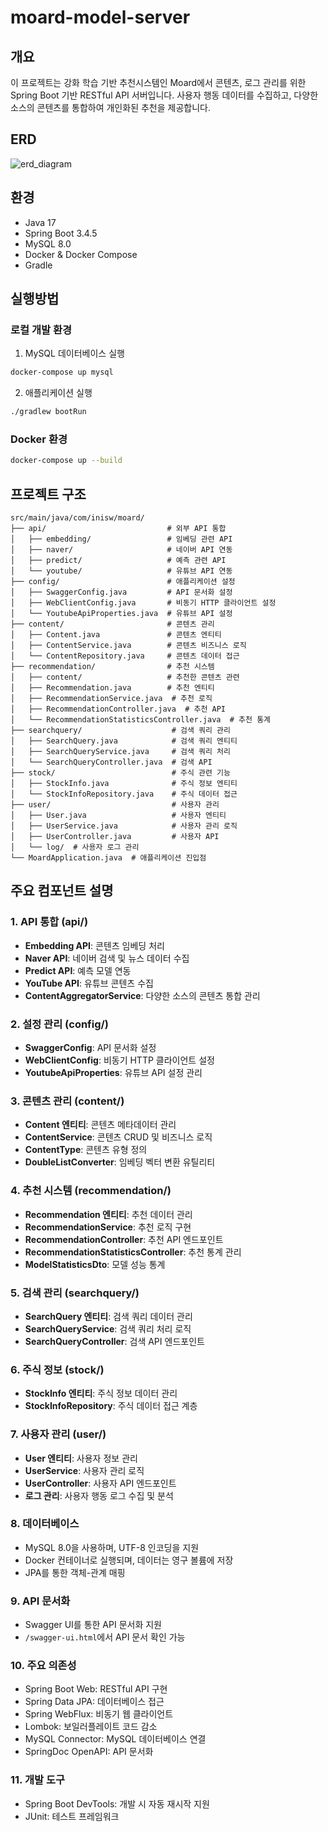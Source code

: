 # moard-model-server

## 개요
이 프로젝트는 강화 학습 기반 추천시스템인 Moard에서 콘텐츠, 로그 관리를 위한 Spring Boot 기반 RESTful API 서버입니다. 
사용자 행동 데이터를 수집하고, 다양한 소스의 콘텐츠를 통합하여 개인화된 추천을 제공합니다.

## ERD
![erd_diagram](https://github.com/user-attachments/assets/e0100097-6644-4a34-96f3-28a550426205)

## 환경
- Java 17
- Spring Boot 3.4.5
- MySQL 8.0
- Docker & Docker Compose
- Gradle

## 실행방법

### 로컬 개발 환경
1. MySQL 데이터베이스 실행
```bash
docker-compose up mysql
```

2. 애플리케이션 실행
```bash
./gradlew bootRun
```

### Docker 환경
```bash
docker-compose up --build
```

## 프로젝트 구조
```
src/main/java/com/inisw/moard/
├── api/                           # 외부 API 통합
│   ├── embedding/                 # 임베딩 관련 API
│   ├── naver/                     # 네이버 API 연동
│   ├── predict/                   # 예측 관련 API
│   └── youtube/                   # 유튜브 API 연동
├── config/                        # 애플리케이션 설정
│   ├── SwaggerConfig.java         # API 문서화 설정
│   ├── WebClientConfig.java       # 비동기 HTTP 클라이언트 설정
│   └── YoutubeApiProperties.java  # 유튜브 API 설정
├── content/                       # 콘텐츠 관리
│   ├── Content.java               # 콘텐츠 엔티티
│   ├── ContentService.java        # 콘텐츠 비즈니스 로직
│   └── ContentRepository.java     # 콘텐츠 데이터 접근
├── recommendation/                # 추천 시스템
│   ├── content/                   # 추천한 콘텐츠 관련
│   ├── Recommendation.java        # 추천 엔티티
│   ├── RecommendationService.java  # 추천 로직
│   ├── RecommendationController.java  # 추천 API
│   └── RecommendationStatisticsController.java  # 추천 통계
├── searchquery/                    # 검색 쿼리 관리
│   ├── SearchQuery.java            # 검색 쿼리 엔티티
│   ├── SearchQueryService.java     # 검색 쿼리 처리
│   └── SearchQueryController.java  # 검색 API
├── stock/                          # 주식 관련 기능
│   ├── StockInfo.java              # 주식 정보 엔티티
│   └── StockInfoRepository.java    # 주식 데이터 접근
├── user/                           # 사용자 관리
│   ├── User.java                   # 사용자 엔티티
│   ├── UserService.java            # 사용자 관리 로직
│   ├── UserController.java         # 사용자 API
│   └── log/  # 사용자 로그 관리
└── MoardApplication.java  # 애플리케이션 진입점
```

## 주요 컴포넌트 설명

### 1. API 통합 (api/)
- **Embedding API**: 콘텐츠 임베딩 처리
- **Naver API**: 네이버 검색 및 뉴스 데이터 수집
- **Predict API**: 예측 모델 연동
- **YouTube API**: 유튜브 콘텐츠 수집
- **ContentAggregatorService**: 다양한 소스의 콘텐츠 통합 관리

### 2. 설정 관리 (config/)
- **SwaggerConfig**: API 문서화 설정
- **WebClientConfig**: 비동기 HTTP 클라이언트 설정
- **YoutubeApiProperties**: 유튜브 API 설정 관리

### 3. 콘텐츠 관리 (content/)
- **Content 엔티티**: 콘텐츠 메타데이터 관리
- **ContentService**: 콘텐츠 CRUD 및 비즈니스 로직
- **ContentType**: 콘텐츠 유형 정의
- **DoubleListConverter**: 임베딩 벡터 변환 유틸리티

### 4. 추천 시스템 (recommendation/)
- **Recommendation 엔티티**: 추천 데이터 관리
- **RecommendationService**: 추천 로직 구현
- **RecommendationController**: 추천 API 엔드포인트
- **RecommendationStatisticsController**: 추천 통계 관리
- **ModelStatisticsDto**: 모델 성능 통계

### 5. 검색 관리 (searchquery/)
- **SearchQuery 엔티티**: 검색 쿼리 데이터 관리
- **SearchQueryService**: 검색 쿼리 처리 로직
- **SearchQueryController**: 검색 API 엔드포인트

### 6. 주식 정보 (stock/)
- **StockInfo 엔티티**: 주식 정보 데이터 관리
- **StockInfoRepository**: 주식 데이터 접근 계층

### 7. 사용자 관리 (user/)
- **User 엔티티**: 사용자 정보 관리
- **UserService**: 사용자 관리 로직
- **UserController**: 사용자 API 엔드포인트
- **로그 관리**: 사용자 행동 로그 수집 및 분석

### 8. 데이터베이스
- MySQL 8.0을 사용하며, UTF-8 인코딩을 지원
- Docker 컨테이너로 실행되며, 데이터는 영구 볼륨에 저장
- JPA를 통한 객체-관계 매핑

### 9. API 문서화
- Swagger UI를 통한 API 문서화 지원
- `/swagger-ui.html`에서 API 문서 확인 가능

### 10. 주요 의존성
- Spring Boot Web: RESTful API 구현
- Spring Data JPA: 데이터베이스 접근
- Spring WebFlux: 비동기 웹 클라이언트
- Lombok: 보일러플레이트 코드 감소
- MySQL Connector: MySQL 데이터베이스 연결
- SpringDoc OpenAPI: API 문서화

### 11. 개발 도구
- Spring Boot DevTools: 개발 시 자동 재시작 지원
- JUnit: 테스트 프레임워크
